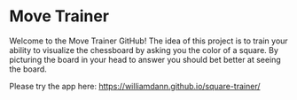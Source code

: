 # Move Trainer

Welcome to the Move Trainer GitHub! The idea of this project is to train your ability to visualize the chessboard by asking you the color of a square. By picturing the board in your head to answer you should bet better at seeing the board. 

Please try the app here: https://williamdann.github.io/square-trainer/ 